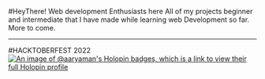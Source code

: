 #HeyThere!
Web development Enthusiasts here
All of my projects beginner and intermediate that I have made while learning web Development so far.
More to come.

---------------------------------------------------------


#HACKTOBERFEST 2022
[![An image of @aaryaman's Holopin badges, which is a link to view their full Holopin profile](https://holopin.me/aaryaman)](https://holopin.io/@aaryaman)

